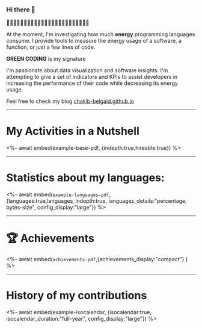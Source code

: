 ### Hi there 👋
🌱🌱🌱🌱🌱🌱🌱🌱🌱🌱🌱🌱🌱🌱🌱🌱🌱🌱🌱🌱🌱🌱🌱🌱

At the moment, I'm investigating how much **energy** programming languages consume. I provide tools to measure the energy usage of a software, a function, or just a few lines of code.

**GREEN CODING** is my signature 

I'm passionate about data visualization and software insights. I'm attempting to give a set of indicators and KPIs to assist developers in increasing the performance of their code while decreasing its energy usage.

Feel free to check my blog [chakib-belgaid.github.io](https://chakib-belgaid.github.io)
 
<!-- I joined GitHub on `{{ f.date(REGISTRATION_DATE, {date:true}) }}`.
Since then, I've contributed to `{{ REPOSITORIES_CONTRIBUTED_TO }}` repositories and made `{{ COMMITS }}` commits. -->

___
# My Activities in a Nutshell 

<%- await embed(example-base-pdf, {indepth:true,hireable:true}) %>

<!-- **[📌 Starred topics](https://github.com/chakib-belgaid?tab=stars)** -->
___
# Statistics about my languages: 
<%- await embed(`example-languages-pdf`, {languages:true,languages_indepth:true, languages_details:"percentage, bytes-size", config_display:"large"}) %>
___

# 🏆 Achievements
<!-- <img src="https://github.com/chakib-belgaid/chakib-belgaid/blob/main/.cache/example-achievements-pdf.svg"> -->
<%- await embed(`achievements-pdf`,{achievements_display:"compact"} ) %>
___

# History of my contributions 
<%- await embed(example-isocalendar, {isocalendar:true, isocalendar_duration:"full-year", config_display:"large"}) %>








<!-- ![Metrics](/github-metrics.svg) -->